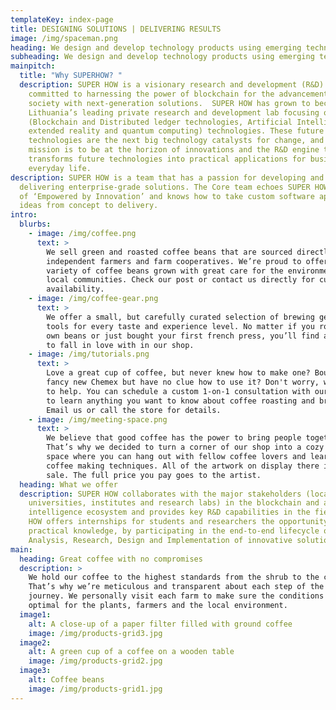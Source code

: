 ```yaml
---
templateKey: index-page
title: DESIGNING SOLUTIONS | DELIVERING RESULTS
image: /img/spaceman.png
heading: We design and develop technology products using emerging technologies
subheading: We design and develop technology products using emerging technologies
mainpitch:
  title: "Why SUPERHOW? "
  description: SUPER HOW is a visionary research and development (R&D) company
    committed to harnessing the power of blockchain for the advancement of
    society with next-generation solutions.  SUPER HOW has grown to become
    Lithuania’s leading private research and development lab focusing on DARQ
    (Blockchain and Distributed ledger technologies, Artificial Intelligence,
    extended reality and quantum computing) technologies. These future
    technologies are the next big technology catalysts for change, and SUPER HOW
    mission is to be at the horizon of innovations and the R&D engine that
    transforms future technologies into practical applications for business and
    everyday life. 
description: SUPER HOW is a team that has a passion for developing and
  delivering enterprise-grade solutions. The Core team echoes SUPER HOWs' motto
  of ‘Empowered by Innovation’ and knows how to take custom software application
  ideas from concept to delivery.
intro:
  blurbs:
    - image: /img/coffee.png
      text: >
        We sell green and roasted coffee beans that are sourced directly from
        independent farmers and farm cooperatives. We’re proud to offer a
        variety of coffee beans grown with great care for the environment and
        local communities. Check our post or contact us directly for current
        availability.
    - image: /img/coffee-gear.png
      text: >
        We offer a small, but carefully curated selection of brewing gear and
        tools for every taste and experience level. No matter if you roast your
        own beans or just bought your first french press, you’ll find a gadget
        to fall in love with in our shop.
    - image: /img/tutorials.png
      text: >
        Love a great cup of coffee, but never knew how to make one? Bought a
        fancy new Chemex but have no clue how to use it? Don't worry, we’re here
        to help. You can schedule a custom 1-on-1 consultation with our baristas
        to learn anything you want to know about coffee roasting and brewing.
        Email us or call the store for details.
    - image: /img/meeting-space.png
      text: >
        We believe that good coffee has the power to bring people together.
        That’s why we decided to turn a corner of our shop into a cozy meeting
        space where you can hang out with fellow coffee lovers and learn about
        coffee making techniques. All of the artwork on display there is for
        sale. The full price you pay goes to the artist.
  heading: What we offer
  description: SUPER HOW collaborates with the major stakeholders (local
    universities, institutes and research labs) in the blockchain and artificial
    intelligence ecosystem and provides key R&D capabilities in the field. SUPER
    HOW offers internships for students and researchers the opportunity to gain
    practical knowledge, by participating in the end-to-end lifecycle of
    Analysis, Research, Design and Implementation of innovative solutions.
main:
  heading: Great coffee with no compromises
  description: >
    We hold our coffee to the highest standards from the shrub to the cup.
    That’s why we’re meticulous and transparent about each step of the coffee’s
    journey. We personally visit each farm to make sure the conditions are
    optimal for the plants, farmers and the local environment.
  image1:
    alt: A close-up of a paper filter filled with ground coffee
    image: /img/products-grid3.jpg
  image2:
    alt: A green cup of a coffee on a wooden table
    image: /img/products-grid2.jpg
  image3:
    alt: Coffee beans
    image: /img/products-grid1.jpg
---
```


